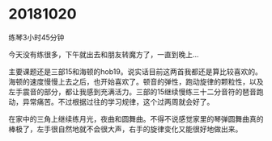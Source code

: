 # 20181020

练琴3小时45分钟

今天没有练很多，下午就出去和朋友转魔方了，一直到晚上...

主要课题还是三部15和海顿的hob19。说实话目前这两首我都还是算比较喜欢的。海顿的速度慢慢上去之后，也开始喜欢了。顿音的弹性，跑动旋律的颗粒性，以及左手震音的部分，都让我感到充满活力。三部的15继续慢练三十二分音符的琶音跑动，异常痛苦。不过根据过往的学习规律，这个过两周就会好了。

在家中的三角上继续练月光，夜曲和圆舞曲。不得不说感觉家里的琴弹圆舞曲真的棒极了，左手很自然地就不会很大声，右手的旋律变化又能很好地做出来。
